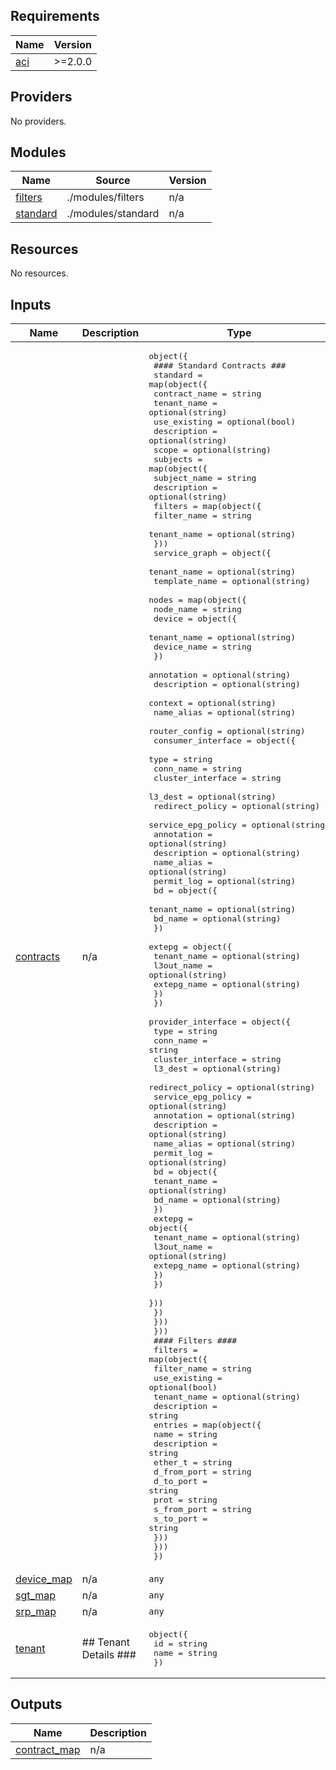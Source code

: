 <!-- BEGIN_TF_DOCS -->
## Requirements

| Name | Version |
|------|---------|
| <a name="requirement_aci"></a> [aci](#requirement\_aci) | >=2.0.0 |

## Providers

No providers.

## Modules

| Name | Source | Version |
|------|--------|---------|
| <a name="module_filters"></a> [filters](#module\_filters) | ./modules/filters | n/a |
| <a name="module_standard"></a> [standard](#module\_standard) | ./modules/standard | n/a |

## Resources

No resources.

## Inputs

| Name | Description | Type | Default | Required |
|------|-------------|------|---------|:--------:|
| <a name="input_contracts"></a> [contracts](#input\_contracts) | n/a | <pre>object({<br>    #### Standard Contracts ###<br>    standard = map(object({<br>      contract_name = string<br>      tenant_name   = optional(string)<br>      use_existing  = optional(bool)<br>      description   = optional(string)<br>      scope         = optional(string)<br>      subjects = map(object({<br>        subject_name  = string<br>        description   = optional(string)<br>        filters       = map(object({<br>          filter_name = string<br>          tenant_name = optional(string)<br>        }))<br>        service_graph = object({<br>          tenant_name = optional(string)<br>          template_name = optional(string)<br>          nodes = map(object({<br>            node_name     = string<br>            device = object({<br>              tenant_name = optional(string)<br>              device_name = string<br>            })<br>            annotation    = optional(string)<br>            description   = optional(string)<br>            context       = optional(string)<br>            name_alias    = optional(string)<br>            router_config = optional(string)<br>            consumer_interface = object({<br>              type                = string<br>              conn_name           = string<br>              cluster_interface   = string<br>              l3_dest             = optional(string)<br>              redirect_policy     = optional(string)<br>              service_epg_policy  = optional(string)<br>              annotation          = optional(string)<br>              description         = optional(string)<br>              name_alias          = optional(string)<br>              permit_log          = optional(string)<br>              bd = object({<br>                tenant_name = optional(string)<br>                bd_name     = optional(string)<br>              })<br>              extepg = object({<br>                tenant_name = optional(string)<br>                l3out_name  = optional(string)<br>                extepg_name = optional(string)<br>              })<br>            })<br>            provider_interface = object({<br>              type                = string<br>              conn_name           = string<br>              cluster_interface   = string<br>              l3_dest             = optional(string)<br>              redirect_policy     = optional(string)<br>              service_epg_policy  = optional(string)<br>              annotation          = optional(string)<br>              description         = optional(string)<br>              name_alias          = optional(string)<br>              permit_log          = optional(string)<br>              bd = object({<br>                tenant_name = optional(string)<br>                bd_name     = optional(string)<br>              })<br>              extepg = object({<br>                tenant_name = optional(string)<br>                l3out_name  = optional(string)<br>                extepg_name = optional(string)<br>              })<br>            })<br>          }))<br>        })<br>      }))<br>    }))<br>    #### Filters ####<br>    filters = map(object({<br>      filter_name   = string<br>      use_existing  = optional(bool)<br>      tenant_name   = optional(string)<br>      description   = string<br>      entries = map(object({<br>        name        = string<br>        description = string<br>        ether_t     = string<br>        d_from_port = string<br>        d_to_port   = string<br>        prot        = string<br>        s_from_port = string<br>        s_to_port   = string<br>        }))<br>    }))<br>  })</pre> | n/a | yes |
| <a name="input_device_map"></a> [device\_map](#input\_device\_map) | n/a | `any` | n/a | yes |
| <a name="input_sgt_map"></a> [sgt\_map](#input\_sgt\_map) | n/a | `any` | n/a | yes |
| <a name="input_srp_map"></a> [srp\_map](#input\_srp\_map) | n/a | `any` | n/a | yes |
| <a name="input_tenant"></a> [tenant](#input\_tenant) | ## Tenant Details ### | <pre>object({<br>    id    = string<br>    name  = string<br>    })</pre> | n/a | yes |

## Outputs

| Name | Description |
|------|-------------|
| <a name="output_contract_map"></a> [contract\_map](#output\_contract\_map) | n/a |
<!-- END_TF_DOCS -->